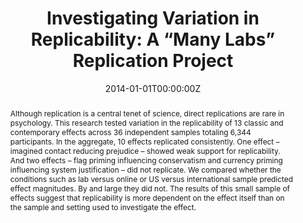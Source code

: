 ---
title: "Investigating Variation in Replicability: A “Many Labs” Replication Project"
authors:
- Richard Klein
- Kate Ratliff
- Michelangelo Vianello
- ...
- admin
- et al.
date: "2014-01-01T00:00:00Z"
doi: "10.1027/1864-9335/a000178"
profile: false

# Schedule page publish date (NOT publication's date).
publishDate: ""

# Publication type.
# Legend: 0 = Uncategorized; 1 = Conference paper; 2 = Journal article;
# 3 = Preprint / Working Paper; 4 = Report; 5 = Book; 6 = Book section;
# 7 = Thesis; 8 = Patent
publication_types: ["2"]

# Publication name and optional abbreviated publication name.
publication: "*Social Psychology*"
publication_short: ""

abstract: "Although replication is a central tenet of science, direct replications are rare in psychology. This research tested variation in the replicability of 13 classic and contemporary effects across 36 independent samples totaling 6,344 participants. In the aggregate, 10 effects replicated consistently. One effect – imagined contact reducing prejudice – showed weak support for replicability. And two effects – flag priming influencing conservatism and currency priming influencing system justification – did not replicate. We compared whether the conditions such as lab versus online or US versus international sample predicted effect magnitudes. By and large they did not. The results of this small sample of effects suggest that replicability is more dependent on the effect itself than on the sample and setting used to investigate the effect."



# Summary. An optional shortened abstract.
summary: 

tags:
- 
featured: false

# links:
# - name: ""
#   url: ""
url_pdf: http://econtent.hogrefe.com/doi/pdf/10.1027/1864-9335/a000178
url_code: ''
url_dataset: ''
url_poster: ''
url_project: ''
url_slides: ''
url_source: ''
url_video: ''

# Featured image
# To use, add an image named `featured.jpg/png` to your page's folder. 
image:
  caption: 'Image credit: [**Unsplash**](https://unsplash.com/photos/wTkKb4eQOQo)'
  focal_point: ""
  preview_only: false

# Associated Projects (optional).
#   Associate this publication with one or more of your projects.
#   Simply enter your project's folder or file name without extension.
#   E.g. `internal-project` references `content/project/internal-project/index.md`.
#   Otherwise, set `projects: []`.
projects: []

---
